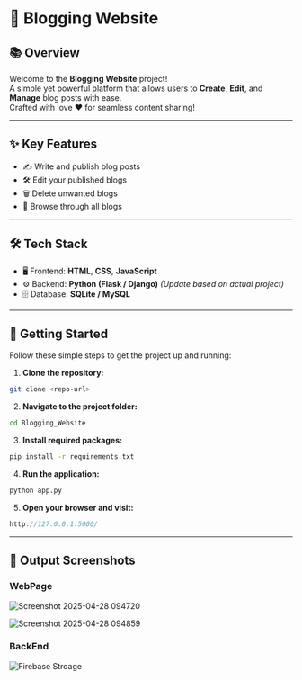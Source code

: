 # 📝 Blogging Website

## 📚 Overview
Welcome to the **Blogging Website** project!  
A simple yet powerful platform that allows users to **Create**, **Edit**, and **Manage** blog posts with ease.  
Crafted with love ❤️ for seamless content sharing!

---

## ✨ Key Features
- ✍️ Write and publish blog posts
- 🛠️ Edit your published blogs
- 🗑️ Delete unwanted blogs
- 📜 Browse through all blogs

---

## 🛠 Tech Stack
- 🖥️ Frontend: **HTML**, **CSS**, **JavaScript**
- ⚙️ Backend: **Python (Flask / Django)** *(Update based on actual project)*
- 🗄️ Database: **SQLite / MySQL**

---

## 🚀 Getting Started

Follow these simple steps to get the project up and running:

1. **Clone the repository:**
 ```bash
git clone <repo-url>
```
2. **Navigate to the project folder:**
 ``` bash
cd Blogging_Website
```
3. **Install required packages:**
 ```bash
pip install -r requirements.txt
```
4. **Run the application:**
 ```bash
python app.py
```
5. **Open your browser and visit:**
 ```cpp
http://127.0.0.1:5000/
```
---

## 📸 Output Screenshots
### WebPage
![Screenshot 2025-04-28 094720](https://github.com/user-attachments/assets/8b256942-133d-4d7e-a640-1e57815b2f5c)

![Screenshot 2025-04-28 094859](https://github.com/user-attachments/assets/4539a046-8ddd-4ce8-b432-ac63cdb7f4f2)

### BackEnd 
![Firebase Stroage](https://github.com/user-attachments/assets/79796eb8-4501-4542-9320-e1c262a72f85)



